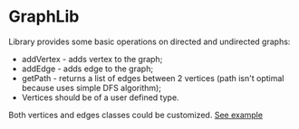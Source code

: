 # GraphLib

Library provides some basic operations on directed and undirected graphs:
* addVertex - adds vertex to the graph;
* addEdge - adds edge to the graph;
* getPath - returns a list of edges between 2 vertices (path isn't optimal because uses simple DFS algorithm);
* Vertices should be of a user defined type.

Both vertices and edges classes could be customized. [See example](https://github.com/bmarina/GraphLib/tree/master/src/test/java/com/example/usage/model)
